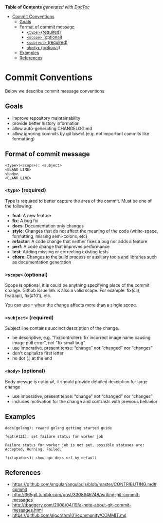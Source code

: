 <!-- START doctoc generated TOC please keep comment here to allow auto update -->
<!-- DON'T EDIT THIS SECTION, INSTEAD RE-RUN doctoc TO UPDATE -->
**Table of Contents**  *generated with [DocToc](https://github.com/thlorenz/doctoc)*

- [Commit Conventions](#commit-conventions)
  - [Goals](#goals)
  - [Format of commit message](#format-of-commit-message)
    - [`<type>` (required)](#type-required)
    - [`<scope>` (optional)](#scope-optional)
    - [`<subject>` (required)](#subject-required)
    - [`<body>` (optional)](#body-optional)
  - [Examples](#examples)
  - [References](#references)

<!-- END doctoc generated TOC please keep comment here to allow auto update -->

# Commit Conventions

Below we describe commit message conventions.

## Goals

* improve repository maintainability
* provide better history information
* allow auto-generating CHANGELOG.md
* allow ignoring commits by git bisect (e.g. not important commits like formatting)

## Format of commit message

```
<type>(<scope>): <subject>
<BLANK LINE>
<body>
<BLANK LINE>
```

### `<type>` (required)

Type is required to better capture the area of the commit. Must be one of the following:

* **feat**: A new feature
* **fix**: A bug fix
* **docs**: Documentation only changes
* **style**: Changes that do not affect the meaning of the code (white-space, formatting, missing semi-colons, etc)
* **refactor**: A code change that neither fixes a bug nor adds a feature
* **perf**: A code change that improves performance
* **test**: Adding missing or correcting existing tests
* **chore**: Changes to the build process or auxiliary tools and libraries such as documentation generation

### `<scope>` (optional)

Scope is optional, it is could be anything specifying place of the commit change. Github issue link is
also a valid scope. For example: fix(cli), feat(api), fix(#101), etc.

You can use `*` when the change affects more than a single scope.

### `<subject>` (required)

Subject line contains succinct description of the change.

* be descriptive, e.g. "fix(controller): fix incorrect image name causing image pull error", not "fix small bug"
* use imperative, present tense: “change” not “changed” nor “changes”
* don't capitalize first letter
* no dot (.) at the end

### `<body>` (optional)

Body messge is optional, it should provide detailed desciption for large change

* use imperative, present tense: “change” not “changed” nor “changes”
* includes motivation for the change and contrasts with previous behavior

## Examples

```
docs(golang): reword golang getting started guide
```

```
feat(#121): set failure status for worker job

Failure status for worker job is not set, possible statuses are: Accepted, Running, Failed.
```

```
fix(apidocs): show api docs url by default
```

## References

* https://github.com/angular/angular.js/blob/master/CONTRIBUTING.md#commit
* http://365git.tumblr.com/post/3308646748/writing-git-commit-messages
* http://tbaggery.com/2008/04/19/a-note-about-git-commit-messages.html
* https://github.com/algorithm101/community/COMMIT.md